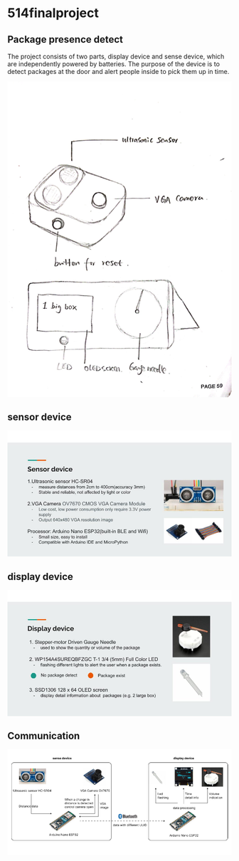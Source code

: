 # 514finalproject
## Package presence detect
The project consists of two parts, display device and sense device, which are independently powered by batteries. The purpose of the device is to detect packages at the door and alert people inside to pick them up in time.

![Sensor device](https://raw.githubusercontent.com/sayzs1/514finalproject/main/files/image/sketch.jpg)

## sensor device
![Sensor device](https://raw.githubusercontent.com/sayzs1/514finalproject/main/files/image/sensor.jpg)

## display device
![Sensor device](https://raw.githubusercontent.com/sayzs1/514finalproject/main/files/image/display.jpg)

## Communication
![Sensor device](https://raw.githubusercontent.com/sayzs1/514finalproject/main/files/image/diagram.jpg)
